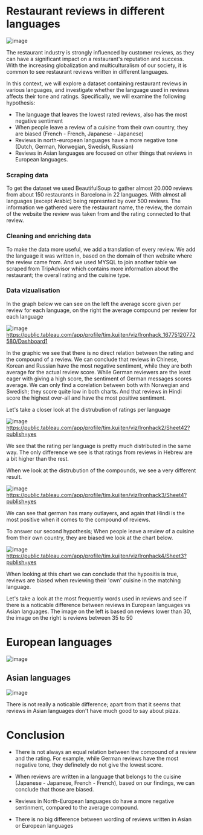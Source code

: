 # Restaurant reviews in different languages
![image](https://user-images.githubusercontent.com/121023453/221655099-49b3a661-4609-4534-afd2-a4d400fd5651.png)

The restaurant industry is strongly influenced by customer reviews, as they can have a significant impact on a restaurant's reputation and success. With the increasing globalization and multiculturalism of our society, it is common to see restaurant reviews written in different languages.

In this context, we will explore a dataset containing restaurant reviews in various languages, and investigate whether the language used in reviews affects their tone and ratings. Specifically, we will examine the following hypothesis:

- The language that leaves the lowest rated reviews, also has the most negative sentiment 
- When people leave a review of a cuisine from their own country, they are biased (French - French, Japanese - Japanese)
- Reviews in north-european languages have a more negative tone (Dutch, German, Norwegian, Swedish, Russian)
- Reviews in Asian languages are focused on other things that reviews in European languages. 

### Scraping data 
To get the dataset we used BeautifulSoup to gather almost 20.000 reviews from about 150 restaurants in Barcelona in 22 languages. With almost all languages (except Arabic) being represnted by over 500 reviews. The information we gathered were the restaurant name, the review, the domain of the website the review was taken from and the rating connected to that review.

### Cleaning and enriching data
To make the data more useful, we add a translation of every review. We add the language it was written in, based on the domain of then website where the review came from. And we used MYSQL to join another table we scraped from TripAdvisor which contains more information about the restaurant; the overall rating and the cuisine type. 

### Data vizualisation 
In the graph below we can see on the left the average score given per review for each language, on the right the average compound per review for each language

![image](https://user-images.githubusercontent.com/121023453/221659517-fd16be9f-2b6e-4f3a-9613-77062d7367f2.png)
https://public.tableau.com/app/profile/tim.kuijten/viz/Ironhack_16775120772580/Dashboard1

In the graphic we see that there is no direct relation between the rating and the compound of a review.
We can conclude that reviews in Chinese, Korean and Russian have the most negative sentiment, while they are both average for the actual review score.
While German reviewers are the least eager with giving a high score, the sentiment of German messages scores average.
We can only find a corelation between both with Norwegian and Swedish; they score quite low in both charts. And that reviews in Hindi score the highest over-all and have the most positive sentiment.

Let's take a closer look at the distrubution of ratings per language 

![image](https://user-images.githubusercontent.com/121023453/221661561-e8efe6f5-1138-4744-9bfa-7130a145e816.png)
https://public.tableau.com/app/profile/tim.kuijten/viz/Ironhack2/Sheet42?publish=yes

We see that the rating per language is pretty much distributed in the same way. The only difference we see is that ratings from reviews in Hebrew are a bit higher than the rest.

When we look at the distrubution of the compounds, we see a very different result.

![image](https://user-images.githubusercontent.com/121023453/221661454-130e7591-46d8-42a0-af3f-378052256b3f.png)
https://public.tableau.com/app/profile/tim.kuijten/viz/Ironhack3/Sheet4?publish=yes

We can see that german has many outlayers, and again that Hindi is the most positive when it comes to the compound of reviews.

To answer our second hypothesis; When people leave a review of a cuisine from their own country, they are biased we look at the chart below.

![image](https://user-images.githubusercontent.com/121023453/221667365-728894e8-e054-4e21-a1d3-05ba90bc8046.png)
https://public.tableau.com/app/profile/tim.kuijten/viz/Ironhack4/Sheet3?publish=yes

When looking at this chart we can conclude that the hypositis is true, reviews are biased when reviewing their 'own' cuisine in the matching language. 


Let's take a look at the most frequently words used in reviews and see if there is a noticable difference between reviews in European languages vs Asian languages.
The image on the left is based on reviews lower than 30, the image on the right is reviews between 35 to 50
# European languages

![image](https://user-images.githubusercontent.com/121023453/221662653-916df457-2738-4b1d-9fd2-3890b324367d.png)

## Asian languages

![image](https://user-images.githubusercontent.com/121023453/221662344-987ffce2-b632-49e6-a8a4-9a87716169b5.png)

There is not really a noticable difference; apart from that it seems that reviews in Asian languages don't have much good to say about pizza.



# Conclusion
- There is not always an equal relation between the compound of a review and the rating. For example, while German reviews have the most negative tone, they definetely do not give the lowest score. 

- When reviews are written in a language that belongs to the cuisine (Japanese - Japanese, French - French), based on our findings, we can conclude that those are biased. 

- Reviews in North-European languages do have a more negative sentinment, compared to the average compound. 

- There is no big difference between wording of reviews written in Asian or European languages 
